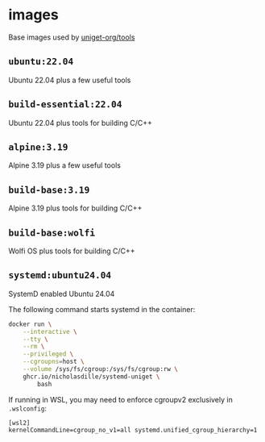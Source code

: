 # images

Base images used by [uniget-org/tools](https://github.com/uniget-org/tools)

## `ubuntu:22.04`

Ubuntu 22.04 plus a few useful tools

## `build-essential:22.04`

Ubuntu 22.04 plus tools for building C/C++

## `alpine:3.19`

Alpine 3.19 plus a few useful tools

## `build-base:3.19`

Alpine 3.19 plus tools for building C/C++

## `build-base:wolfi`

Wolfi OS plus tools for building C/C++

## `systemd:ubuntu24.04`

SystemD enabled Ubuntu 24.04

The following command starts systemd in the container:

```bash
docker run \
    --interactive \
    --tty \
    --rm \
    --privileged \
    --cgroupns=host \
    --volume /sys/fs/cgroup:/sys/fs/cgroup:rw \
    ghcr.io/nicholasdille/systemd-uniget \
        bash
```

If running in WSL, you may need to enforce cgroupv2 exclusively in `.wslconfig`:

```plaintext
[wsl2]
kernelCommandLine=cgroup_no_v1=all systemd.unified_cgroup_hierarchy=1
```
